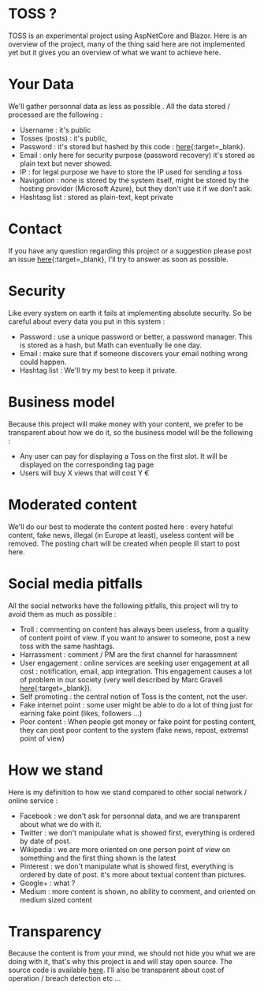# TOSS ?
TOSS is an experimental project using AspNetCore and Blazor. Here is an overview of the project, many of the thing said here are not implemented yet but it gives you an overview 
of what we want to achieve here.

# Your Data
We'll gather personnal data as less as possible . All the data stored / processed are the following :
- Username : it's public
- Tosses (posts) : it's public,
- Password : it's stored but hashed by this code : [here](https://github.com/aspnet/Identity/blob/85f8a49aef68bf9763cd9854ce1dd4a26a7c5d3c/src/Core/PasswordHasher.cs){:target=_blank}.
- Email : only here for security purpose (password recovery) it's stored as plain text but never showed.
- IP : for legal purpose we have to store the IP used for sending a toss
- Navigation : none is stored by the system itself, might be stored by the hosting provider (Microsoft Azure), but they don't use it if we don't ask.
- Hashtasg list : stored as plain-text, kept private

# Contact
If you have any question regarding this project or a suggestion please post an issue [here](https://github.com/RemiBou/Toss.Blazor/issues){:target=_blank}, I'll try to answer as soon as possible.

# Security
Like every system on earth it fails at implementing absolute security. So be careful about every data you put in this system :
- Password : use a unique password or better, a password manager. This is stored as a hash, but Math can eventually lie one day.
- Email : make sure that if someone discovers your email nothing wrong could happen.
- Hashtag list : We'll try my best to keep it private.

# Business model
Because this project will make money with your content, we prefer to be transparent about how we do it, so the business model will be the following : 
- Any user can pay for displaying a Toss on the first slot. It will be displayed on the corresponding tag page
- Users will buy X views that will cost Y €

# Moderated content
We'll do our best to moderate the content posted here : every hateful content, fake news, illegal (in Europe at least), useless content will be removed. The posting chart will be created when people ill start to post here. 

# Social media pitfalls
All the social networks have the following pitfalls, this project will try to avoid them as much as possible :
- Troll : commenting on content has always been useless, from a quality of content point of view. if you want to answer to someone, post a new toss with the same hashtags.
- Harrassment : comment / PM are the first channel for harassmnent
- User engagement : online services are seeking user engagement at all cost : notification, email, app integration. This engagement causes a lot of problem in our society (very well described by Marc Gravell [here](https://blog.marcgravell.com/2018/12/a-thanksgiving-carol.html){:target=_blank}).
- Self promoting : the central notion of Toss is the content, not the user. 
- Fake internet point : some user might be able to do a lot of thing just for earning fake point (likes, followers ...)
- Poor content : When people get money or fake point for posting content, they can post poor content to the system (fake news, repost, extremst point of view)

# How we stand
Here is my definition to how we stand compared to other social network / online service :
- Facebook : we don't ask for personnal data, and we are transparent about what we do with it.
- Twitter : we don't manipulate what is showed first, everything is ordered by date of post.
- Wikipedia : we are more oriented on one person point of view on something and the first thing shown is the latest
- Pinterest : we don't manipulate what is showed first, everything is ordered by date of post. it's more about textual content than pictures.
- Google+ : what ?
- Medium : more content is shown, no ability to comment, and oriented on medium sized content

# Transparency
Because the content is from your mind, we should not hide you what we are doing with it, that's why this project is and will stay open source.
The source code is available [here](https://github.com/RemiBou/Toss.Blazor).
I'll also be transparent about cost of operation / breach detection etc ...